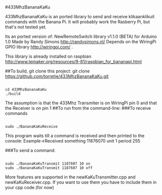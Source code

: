 #433MhzBananaKaKu

433MhzBananaKaKu is an ported library to send and receive klikaanklikuit commands with the Banana Pi.
It will probably work the Rasberry Pi, but that's not tested yet.

Its an ported version of:
NewRemoteSwitch library v1.1.0 (BETA) for Arduino 1.0
Made by Randy Simons http://randysimons.nl/
Depends on the WiringPi GPIO library http://wiringpi.com/ .

This library is already installed on raspbian http://www.lemaker.org/resources/9-81/raspbian_for_bananapi.html

##To build, git clone this project:
git clone https://github.com/torretje/433MhzBananaKaKu.git
<pre><code>
cd 433MhzBananaKaKu
./build
</code></pre>

The assumption is that the 433Mhz Transmiter is on WiringPi pin 0 and that the Receiver is on pin 1
##To run from the command-line:
###To receive commands
<pre><code>
sudo ./BananaKaKuReceive
</code></pre>

This program waits till a command is received and then printed to the console:
Example->Received something 11876070 unit 1 period 255

###To send a command:
<pre><code>
sudo ./BananaKaKuTransmit 1187607 10 on
sudo ./BananaKaKuTransmit 1187607 10 off
</code></pre>
More features are supported in the newKaKuTransmitter.cpp and newKaKuReceiver.cpp.
If you want to use them you have to include them in your cpp code.(for now)
